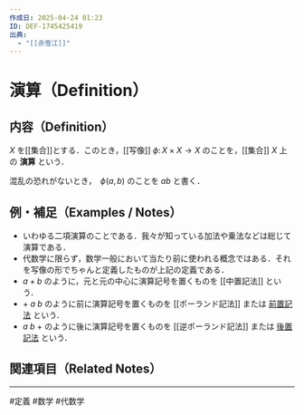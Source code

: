 ```yaml
---
作成日: 2025-04-24 01:23
ID: DEF-1745425419
出典:
  - "[[赤雪江]]"
---
```


# 演算（Definition）

## 内容（Definition）

$X$ を[[集合]]とする．このとき，[[写像]] $\phi \colon X \times X \to X$ のことを，[[集合]] $X$ 上の **演算** という．

混乱の恐れがないとき，　$\phi(a,b)$ のことを $a b$ と書く．

## 例・補足（Examples / Notes）

- いわゆる二項演算のことである．我々が知っている加法や乗法などは総じて演算である．
- 代数学に限らず，数学一般において当たり前に使われる概念ではある．それを写像の形でちゃんと定義したものが上記の定義である．
- $a + b$ のように，元と元の中心に演算記号を置くものを [[中置記法]] という．
- $+\ a\ b$ のように前に演算記号を置くものを [[ポーランド記法]] または [前置記法](ポーランド記法) という．
- $a\ b\ +$ のように後に演算記号を置くものを [[逆ポーランド記法]] または [後置記法](逆ポーランド記法) という．
## 関連項目（Related Notes）


---
#定義 #数学 #代数学 